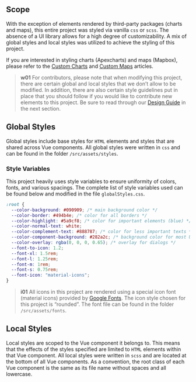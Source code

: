 ## Scope
With the exception of elements rendered by third-party packages (charts and maps), this entire project was styled via vanilla `css` or `scss`. The absence of a UI library allows for a high degree of customizability. A mix of global styles and local styles was utilized to achieve the styling of this project.

If you are interested in styling charts (Apexcharts) and maps (Mapbox), please refer to the [Custom Charts](/front-end/custom-charts) and [Custom Maps](/front-end/custom-charts) articles.

>**w01**
>For contributors, please note that when modifying this project, there are certain global and local styles that we don’t allow to be modified. In addition, there are also certain style guidelines put in place that you should follow if you would like to contribute new elements to this project. Be sure to read through our [Design Guide](/front-end/design-guide) in the next section.

## Global Styles
Global styles include base styles for `HTML` elements and styles that are shared across Vue components. All global styles were written in `css` and can be found in the folder `/src/assets/styles`.

### Style Variables
This project heavily uses style variables to ensure uniformity of colors, fonts, and various spacings. The complete list of style variables used can be found below and modified in the file `globalStyles.css`.

```css
:root {
  --color-background: #090909; /* main background color */
  --color-border: #494b4e; /* color for all borders */
  --color-highlight: #5a9cf8; /* color for important elements (blue) */
  --color-normal-text: white;
  --color-complement-text: #888787; /* color for less important texts */
  --color-component-background: #282a2c; /* background color for most UI elements */
  --color-overlay: rgba(0, 0, 0, 0.65); /* overlay for dialogs */
  --font-to-icon: 1.2;
  --font-xl: 1.5rem;
  --font-l: 1.25rem;
  --font-m: 1rem;
  --font-s: 0.75rem;
  --font-icon: "material-icons";
}
```

>**i01**
>All icons in this project are rendered using a special icon font (material icons) provided by [Google Fonts](https://fonts.google.com/icons?icon.style=Rounded&icon.set=Material+Icons). The icon style chosen for this project is “rounded”. The font file can be found in the folder `/src/assets/fonts`. 

## Local Styles
Local styles are scoped to the Vue component it belongs to. This means that the effects of the styles specified are limited to `HTML` elements within that Vue component. All local styles were written in `scss` and are located at the bottom of all Vue components. As a convention, the root class of each Vue component is the same as its file name without spaces and all lowercase.